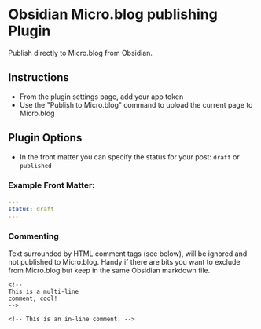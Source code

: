# Obsidian Micro.blog publishing Plugin

Publish directly to Micro.blog from Obsidian.

## Instructions

- From the plugin settings page, add your app token
- Use the "Publish to Micro.blog" command to upload the current page to Micro.blog

## Plugin Options

- In the front matter you can specify the status for your post: `draft` or `published`

### Example Front Matter:

```yml
---
status: draft
---
```

### Commenting

Text surrounded by HTML comment tags (see below), will be ignored and not published to Micro.blog. Handy if there are bits you want to exclude from Micro.blog but keep in the same Obsidian markdown file.

```plaintext
<!--
This is a multi-line
comment, cool!
-->
```

```plaintext
<!-- This is an in-line comment. -->
```
